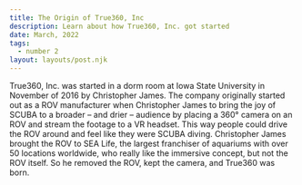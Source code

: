 ```yaml
---
title: The Origin of True360, Inc
description: Learn about how True360, Inc. got started
date: March, 2022
tags:
  - number 2
layout: layouts/post.njk
---
```

True360, Inc. was started in a dorm room at Iowa State University in November of 2016 by Christopher James. The company originally started out as a ROV manufacturer when Christopher James to bring the joy of SCUBA to a broader – and drier – audience by placing a 360° camera on an ROV and stream the footage to a VR headset. This way people could drive the ROV around and feel like they were SCUBA diving. Christopher James brought the ROV to SEA Life, the largest franchiser of aquariums with over 50 locations worldwide, who really like the immersive concept, but not the ROV itself. So he removed the ROV, kept the camera, and True360 was born.
